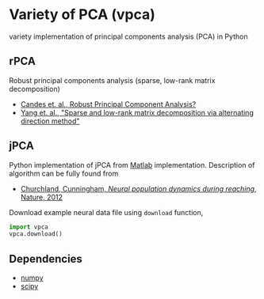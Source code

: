 # Variety of PCA (vpca)

variety implementation of principal components analysis (PCA) in Python


## rPCA

Robust principal components analysis (sparse, low-rank matrix decomposition)

- [Candes et. al., Robust Principal Component Analysis?](https://statweb.stanford.edu/~candes/papers/RobustPCA.pdf)
- [Yang et. al., "Sparse and low-rank matrix decomposition via alternating direction method"](http://www.optimization-online.org/DB_FILE/2009/11/2447.pdf)


## jPCA

Python implementation of jPCA from [Matlab](http://churchlandlab.neuroscience.columbia.edu/links.html)
implementation. Description of algorithm can be fully found from

- [Churchland, Cunningham, _Neural population dynamics during reaching_, Nature, 2012](http://stat.columbia.edu/~cunningham/pdf/nature11129_all.pdf)

Download example neural data file using `download` function,

```python
import vpca
vpca.download()
```

## Dependencies

- [numpy](http://www.numpy.org/)
- [scipy](https://www.scipy.org/)
